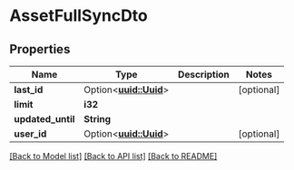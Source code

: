 # AssetFullSyncDto

## Properties

Name | Type | Description | Notes
------------ | ------------- | ------------- | -------------
**last_id** | Option<[**uuid::Uuid**](uuid::Uuid.md)> |  | [optional]
**limit** | **i32** |  | 
**updated_until** | **String** |  | 
**user_id** | Option<[**uuid::Uuid**](uuid::Uuid.md)> |  | [optional]

[[Back to Model list]](../README.md#documentation-for-models) [[Back to API list]](../README.md#documentation-for-api-endpoints) [[Back to README]](../README.md)


